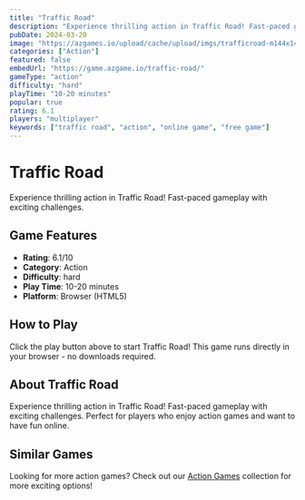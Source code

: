 ```yaml
---
title: "Traffic Road"
description: "Experience thrilling action in Traffic Road! Fast-paced gameplay with exciting challenges."
pubDate: 2024-03-20
image: "https://azgames.io/upload/cache/upload/imgs/trafficroad-m144x144.webp"
categories: ["Action"]
featured: false
embedUrl: "https://game.azgame.io/traffic-road/"
gameType: "action"
difficulty: "hard"
playTime: "10-20 minutes"
popular: true
rating: 6.1
players: "multiplayer"
keywords: ["traffic road", "action", "online game", "free game"]
---
```


# Traffic Road

Experience thrilling action in Traffic Road! Fast-paced gameplay with exciting challenges.

## Game Features

- **Rating**: 6.1/10
- **Category**: Action
- **Difficulty**: hard
- **Play Time**: 10-20 minutes
- **Platform**: Browser (HTML5)

## How to Play

Click the play button above to start Traffic Road! This game runs directly in your browser - no downloads required.

## About Traffic Road

Experience thrilling action in Traffic Road! Fast-paced gameplay with exciting challenges. Perfect for players who enjoy action games and want to have fun online.

## Similar Games

Looking for more action games? Check out our [Action Games](/categories/action) collection for more exciting options!
